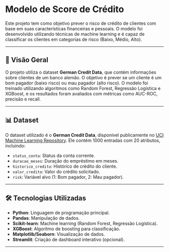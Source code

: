 # Modelo de Score de Crédito

Este projeto tem como objetivo prever o risco de crédito de clientes com base em suas características financeiras e pessoais. O modelo foi desenvolvido utilizando técnicas de machine learning e é capaz de classificar os clientes em categorias de risco (Baixo, Médio, Alto).

---

## 🌟 Visão Geral
O projeto utiliza o dataset **German Credit Data**, que contém informações sobre clientes de um banco alemão. O objetivo é prever se um cliente é um bom pagador (baixo risco) ou mau pagador (alto risco). O modelo foi treinado utilizando algoritmos como Random Forest, Regressão Logística e XGBoost, e os resultados foram avaliados com métricas como AUC-ROC, precisão e recall.

---

## 📊 Dataset
O dataset utilizado é o **German Credit Data**, disponível publicamente no [UCI Machine Learning Repository](https://archive.ics.uci.edu/ml/datasets/Statlog+(German+Credit+Data)). Ele contém 1000 entradas com 20 atributos, incluindo:
- `status_conta`: Status da conta corrente.
- `duracao_meses`: Duração do empréstimo em meses.
- `historico_credito`: Histórico de crédito do cliente.
- `valor_credito`: Valor do crédito solicitado.
- `risk`: Variável alvo (1: Bom pagador, 2: Mau pagador).

---

## 🛠 Tecnologias Utilizadas
- **Python**: Linguagem de programação principal.
- **Pandas**: Manipulação de dados.
- **Scikit-learn**: Machine learning (Random Forest, Regressão Logística).
- **XGBoost**: Algoritmo de boosting para classificação.
- **Matplotlib/Seaborn**: Visualização de dados.
- **Streamlit**: Criação de dashboard interativo (opcional).

---

